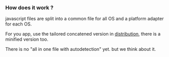 ### How does it work ?

javascript files are split into a common file for all OS and a platform adapter for each OS.

For you app, use the tailored concatened version in [distribution](../../distribution), there is a minified version too.

There is no "all in one file with autodetection" yet. but we think about it.


